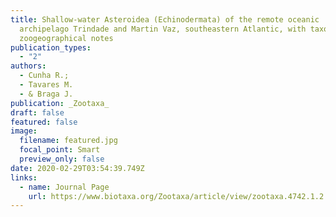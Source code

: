 ```yaml
---
title: Shallow-water Asteroidea (Echinodermata) of the remote oceanic
  archipelago Trindade and Martin Vaz, southeastern Atlantic, with taxonomic and
  zoogeographical notes
publication_types:
  - "2"
authors:
  - Cunha R.;
  - Tavares M. 
  - & Braga J.  
publication: _Zootaxa_
draft: false
featured: false
image:
  filename: featured.jpg
  focal_point: Smart
  preview_only: false
date: 2020-02-29T03:54:39.749Z
links:
  - name: Journal Page
    url: https://www.biotaxa.org/Zootaxa/article/view/zootaxa.4742.1.2
---
```

